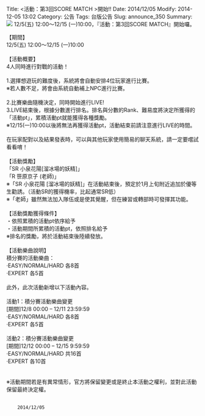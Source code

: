 Title: <活動：第3回SCORE MATCH >開始!!
Date: 2014/12/05
Modify: 2014-12-05 13:02
Category: 公告
Tags: 台版公告
Slug: announce_350
Summary: <img src="http://seudo.github.io/llsif_tw/images/SM3_web_01.png"> 12/5(五) 12:00～12/15 (一)10:00，『活動：第3回SCORE MATCH』開始囉。

<div class="content_news">
<div class="note">
<p>
【期間】<br />
12/5(五) 12:00～12/15 (一)10:00<br />
<br />
【活動概要】<br />
4人同時進行對戰的活動！<br />
<br />
1.選擇想遊玩的難度後，系統將會自動安排4位玩家進行比賽。<br />
※若人數不足，將會由系統自動補上NPC進行比賽。<br />
<br />
2.比賽樂曲隨機決定，同時開始進行LIVE!<br />
3.LIVE結束後，根據分數進行排名。排名與分數的Rank、難易度將決定所獲得的「活動pt」，累積活動pt就能獲得各種獎勵。<br />
※12/15(一)10:00以後將無法再獲得活動pt，活動結束前請注意進行LIVE的時間。<br />
<br />
在玩家配對以及結果發表時，可以與其他玩家使用簡易的聊天系統，請一定要嚐試看看唷！<br />
<br />
【活動獎勵】<br />
「SR 小泉花陽[溜冰場的妖精]」<br />
「R 笹原京子 (老師)」<br />
※「SR 小泉花陽 [溜冰場的妖精]」在活動結束後，預定於1月上旬附近追加於優等生勸誘。（活動SR的獲得機率，比起通常SR低）<br />
※「老師」雖然無法加入隊伍或是使其覺醒，但在練習或轉部時可發揮其功能。<br />
<br />
【活動獎勵獲得條件】<br />
・依照累積的活動pt依序給予<br />
・活動期間所累積的活動pt，依照排名給予<br />
※排名的獎勵，將於活動結束後陸續發放。<br />
<br />
【活動樂曲說明】<br />
積分賽的活動樂曲：<br />
‧EASY/NORMAL/HARD 各8首<br />
‧EXPERT 各5首<br />
<br />
此外，此次活動新增以下活動內容。<br />
<br />
活動1：積分賽活動樂曲變更<br />
[期間]12/8 00:00 – 12/11 23:59:59<br />
‧EASY/NORMAL/HARD 各8首<br />
‧EXPERT 各5首<br />
<br />
活動2：積分賽活動樂曲變更<br />
[期間]12/12 00:00 – 12/15 9:59:59<br />
‧EASY/NORMAL/HARD 共16首<br />
‧EXPERT 各10首<br />
<br />
<br />
※活動期間若是有異常情形，官方將保留變更或是終止本活動之權利，並對此活動保留最終決定權。<br />
<br />
</p>

		2014/12/05
		         
</div>
</div>
